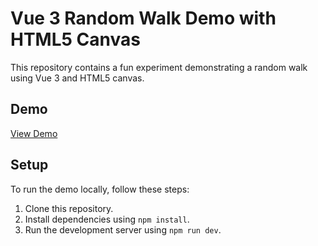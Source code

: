 # Vue 3 Random Walk Demo with HTML5 Canvas

This repository contains a fun experiment demonstrating a random walk using Vue 3 and HTML5 canvas. 

## Demo

[View Demo](https://www.outwest.dev/posts/canvas-random-walk)

## Setup

To run the demo locally, follow these steps:

1. Clone this repository.
2. Install dependencies using `npm install`.
3. Run the development server using `npm run dev`.

